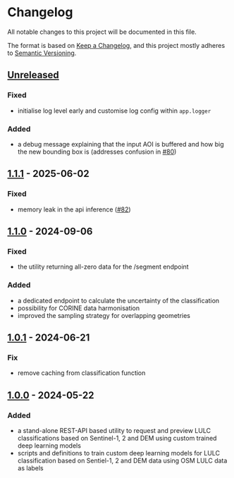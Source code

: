 # Changelog

All notable changes to this project will be documented in this file.

The format is based on [Keep a Changelog](https://keepachangelog.com/en/1.0.0/),
and this project mostly adheres to [Semantic Versioning](https://semver.org/spec/v2.0.0.html).

## [Unreleased](https://gitlab.heigit.org/climate-action/utilities/lulc-utility/-/compare/1.1.1...main)

### Fixed

- initialise log level early and customise log config within `app.logger`

### Added

- a debug message explaining that the input AOI is buffered and how big the new bounding box is (addresses confusion
  in [#80](https://gitlab.heigit.org/climate-action/utilities/lulc-utility/-/issues/80))

## [1.1.1](https://gitlab.heigit.org/climate-action/utilities/lulc-utility/-/releases/1.1.1) - 2025-06-02

### Fixed

- memory leak in the api inference ([#82](https://gitlab.heigit.org/climate-action/utilities/lulc-utility/-/issues/82))


## [1.1.0](https://gitlab.heigit.org/climate-action/utilities/lulc-utility/-/releases/1.1.0) - 2024-09-06

### Fixed

- the utility returning all-zero data for the /segment endpoint

### Added

- a dedicated endpoint to calculate the uncertainty of the classification
- possibility for CORINE data harmonisation
- improved the sampling strategy for overlapping geometries

## [1.0.1](https://gitlab.heigit.org/climate-action/utilities/lulc-utility/-/releases/1.0.1) - 2024-06-21

### Fix

- remove caching from classification function

## [1.0.0](https://gitlab.heigit.org/climate-action/utilities/lulc-utility/-/releases/1.0.0) - 2024-05-22

### Added

- a stand-alone REST-API based utility to request and preview LULC classifications based on Sentinel-1, 2 and DEM using
  custom trained deep learning models
- scripts and definitions to train custom deep learning models for LULC classification based on Sentiel-1, 2 and DEM
  data using OSM LULC data as labels